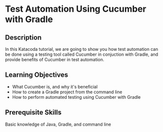 # Test Automation Using Cucumber with Gradle

## Description

In this Katacoda tutorial, we are going to show you how test automation can be done using a testing tool called Cucumber in conjuction with Gradle, and provide benefits of Cucumber in test automation. 

## Learning Objectives

- What Cucumber is, and why it's beneficial
- How to create a Gradle project from the command line
- How to perform automated testing using Cucumber with Gradle

## Prerequisite Skills

Basic knowledge of Java, Gradle, and command line 


